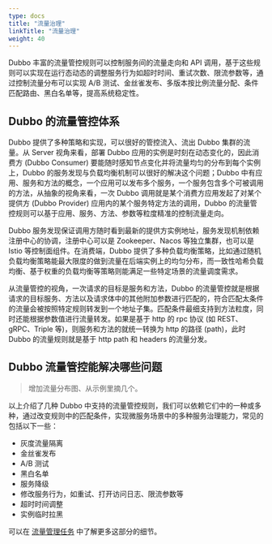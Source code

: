 ```yaml
---
type: docs
title: "流量治理"
linkTitle: "流量治理"
weight: 40
---
```


Dubbo 丰富的流量管控规则可以控制服务间的流量走向和 API 调用，基于这些规则可以实现在运行态动态的调整服务行为如超时时间、重试次数、限流参数等，通过控制流量分布可以实现 A/B 测试、金丝雀发布、多版本按比例流量分配、条件匹配路由、黑白名单等，提高系统稳定性。

## Dubbo 的流量管控体系

Dubbo 提供了多种策略和实现，可以很好的管控流入、流出 Dubbo 集群的流量。从 Server 视角来看，部署 Dubbo 应用的实例是时刻在动态变化的，因此消费方 (Dubbo Consumer) 要能随时感知节点变化并将流量均匀的分布到每个实例上，Dubbo 的服务发现与负载均衡机制可以很好的解决这个问题；Dubbo 中有应用、服务和方法的概念，一个应用可以发布多个服务，一个服务包含多个可被调用的方法，从抽象的视角来看，一次 Dubbo 调用就是某个消费方应用发起了对某个提供方 (Dubbo Provider) 应用内的某个服务特定方法的调用，Dubbo 的流量管控规则可以基于应用、服务、方法、参数等粒度精准的控制流量走向。

Dubbo 服务发现保证调用方随时看到最新的提供方实例地址，服务发现机制依赖注册中心的协调，注册中心可以是 Zookeeper、Nacos 等独立集群，也可以是 Istio 等控制面组件。在消费端，Dubbo 提供了多种负载均衡策略，比如通过随机负载均衡策略能最大限度的做到流量在后端实例上的均匀分布，而一致性哈希负载均衡、基于权重的负载均衡等策略则能满足一些特定场景的流量调度需求。

从流量管控的视角，一次请求的目标是服务和方法，Dubbo 的流量管控就是根据请求的目标服务、方法以及请求体中的其他附加参数进行匹配的，符合匹配太条件的流量会被按照特定规则转发到一个地址子集。匹配条件最细支持到方法粒度，同时还能根据参数值进行流量转发。如果是基于 http 的 rpc 协议 (如 REST、gRPC、Triple 等)，则服务和方法的就统一转换为 http 的路径 (path)，此时 Dubbo 的流量规则就是基于 http path 和 headers 的流量分发。

## Dubbo 流量管控能解决哪些问题

> 增加流量分布图、从示例里摘几个。

以上介绍了几种 Dubbo 中支持的流量管控规则，我们可以依赖它们中的一种或多种，通过改变规则中的匹配条件，实现微服务场景中的多种服务治理能力，常见的包括以下一些：

* 灰度流量隔离
* 金丝雀发布
* A/B 测试
* 黑白名单
* 服务降级
* 修改服务行为，如重试、打开访问日志、限流参数等
* 超时时间调整
* 实例临时拉黑

可以在 [流量管理任务]() 中了解更多这部分的细节。
